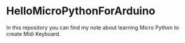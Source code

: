 # HelloMicroPythonForArduino
In this repository you can find my note about learning Micro Python to create Midi Keyboard.
